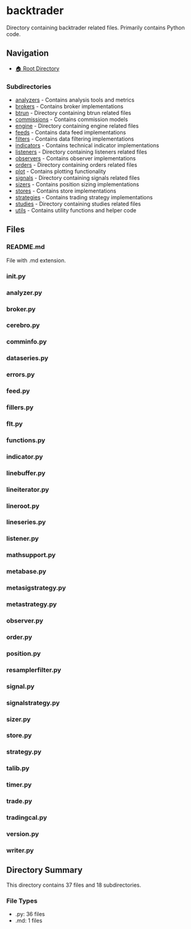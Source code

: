 # backtrader

Directory containing backtrader related files. Primarily contains Python code.

## Navigation

* [🏠 Root Directory](../README.md)

### Subdirectories

* [analyzers](analyzers/README.md) - Contains analysis tools and metrics
* [brokers](brokers/README.md) - Contains broker implementations
* [btrun](btrun/README.md) - Directory containing btrun related files
* [commissions](commissions/README.md) - Contains commission models
* [engine](engine/README.md) - Directory containing engine related files
* [feeds](feeds/README.md) - Contains data feed implementations
* [filters](filters/README.md) - Contains data filtering implementations
* [indicators](indicators/README.md) - Contains technical indicator implementations
* [listeners](listeners/README.md) - Directory containing listeners related files
* [observers](observers/README.md) - Contains observer implementations
* [orders](orders/README.md) - Directory containing orders related files
* [plot](plot/README.md) - Contains plotting functionality
* [signals](signals/README.md) - Directory containing signals related files
* [sizers](sizers/README.md) - Contains position sizing implementations
* [stores](stores/README.md) - Contains store implementations
* [strategies](strategies/README.md) - Contains trading strategy implementations
* [studies](studies/README.md) - Directory containing studies related files
* [utils](utils/README.md) - Contains utility functions and helper code

## Files

### README.md

File with .md extension.

### __init__.py

### analyzer.py

### broker.py

### cerebro.py

### comminfo.py

### dataseries.py

### errors.py

### feed.py

### fillers.py

### flt.py

### functions.py

### indicator.py

### linebuffer.py

### lineiterator.py

### lineroot.py

### lineseries.py

### listener.py

### mathsupport.py

### metabase.py

### metasigstrategy.py

### metastrategy.py

### observer.py

### order.py

### position.py

### resamplerfilter.py

### signal.py

### signalstrategy.py

### sizer.py

### store.py

### strategy.py

### talib.py

### timer.py

### trade.py

### tradingcal.py

### version.py

### writer.py

## Directory Summary

This directory contains 37 files and 18 subdirectories.

### File Types

* .py: 36 files
* .md: 1 files
